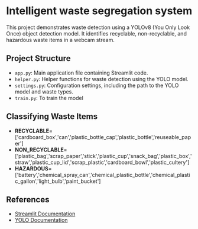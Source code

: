 # Intelligent waste segregation system
This project demonstrates waste detection using a YOLOv8 (You Only Look Once) object detection model. It identifies recyclable, non-recyclable, and hazardous waste items in a webcam stream.

## Project Structure

- `app.py`: Main application file containing Streamlit code.
- `helper.py`: Helper functions for waste detection using the YOLO model.
- `settings.py`: Configuration settings, including the path to the YOLO model and waste types.
- `train.py`: To train the model

## Classifying Waste Items

- **RECYCLABLE**=['cardboard_box','can','plastic_bottle_cap','plastic_bottle','reuseable_paper']
- **NON_RECYCLABLE**=['plastic_bag','scrap_paper','stick','plastic_cup','snack_bag','plastic_box','straw','plastic_cup_lid','scrap_plastic','cardboard_bowl','plastic_cultery']
- **HAZARDOUS**=['battery','chemical_spray_can','chemical_plastic_bottle','chemical_plastic_gallon','light_bulb','paint_bucket']

## References

- [Streamlit Documentation](https://docs.streamlit.io/)
- [YOLO Documentation](https://github.com/ultralytics/yolov5)


